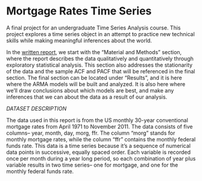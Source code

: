 # Mortgage Rates Time Series 

A final project for an undergraduate Time Series Analysis course. This project explores a time series object in an attempt to practice new technical skills while making meaningful inferences about the world.

In the [written report](https://github.com/rowancurry/Mortgage-Rates/blob/main/Project2.CURRY.pdf), we start with the “Material and Methods” section, where the report describes the data qualitatively and quantitatively through exploratory statistical analysis. This section also addresses the stationarity of the data and the sample ACF and PACF that will be referenced in the final section.
The final section can be located under “Results”, and it is here where the ARMA models will be built and analyzed. It is also here where we’ll draw conclusions about which models are best, and make any inferences that we can about the data as a result of our analysis.

*DATASET DESCRIPTION*

The data used in this report is from the US monthly 30-year conventional mortgage rates from April 1971 to November 2011. The data consists of five columns– year, month, day, morg, ffr. The column “morg” stands for monthly mortgage rates, while the column “ffr” contains the monthly federal funds rate.
This data is a time series because it’s a sequence of numerical data points in successive, equally spaced order. Each variable is recorded once per month during a year long period, so each combination of year plus variable results in two time series– one for mortgage, and one for the monthly federal funds rate.
